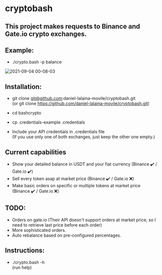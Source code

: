 # cryptobash

## This project makes requests to Binance and Gate.io crypto exchanges.

## Example:
- ./crypto.bash -p balance

![2021-09-04 00-08-03](https://user-images.githubusercontent.com/1348148/132080576-8dfaa45c-2406-45ae-bdee-c059e6bcf607.gif)

## Installation:

- git clone git@github.com:daniel-lalaina-movile/cryptobash.git  
(or git clone https://github.com/daniel-lalaina-movile/cryptobash.git)

- cd bashcrypto

- cp .credentials-example .credentials

- Include your API credentials in .credentials file  
(If you use only one of both exchanges, just keep the other one empty.)

## Current capabilities

- Show your detailed balance in USDT and your fiat currency (Binance ✔️ / Gate.io ✔️)
- Sell every token asap at market price (Binance ✔️ / Gate.io ❌)
- Make basic orders on specific or multiple tokens at market price (Binance ✔️ / Gate.io ❌)

## TODO:

- Orders on gate.io (Their API doesn't support orders at market price, so I need to retrieve last price before each order)
- More sophisticated orders.
- Auto rebalance based on pre-configured percentages.

## Instructions:

- ./crypto.bash -h  
(run help)
